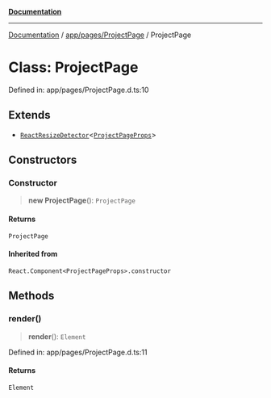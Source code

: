 [**Documentation**](../../../../index.md)

***

[Documentation](../../../../index.md) / [app/pages/ProjectPage](../index.md) / ProjectPage

# Class: ProjectPage

Defined in: app/pages/ProjectPage.d.ts:10

## Extends

- [`ReactResizeDetector`](../../../../perspective-client/variables/ReactResizeDetector.md)\<[`ProjectPageProps`](../interfaces/ProjectPageProps.md)\>

## Constructors

### Constructor

> **new ProjectPage**(): `ProjectPage`

#### Returns

`ProjectPage`

#### Inherited from

`React.Component<ProjectPageProps>.constructor`

## Methods

### render()

> **render**(): `Element`

Defined in: app/pages/ProjectPage.d.ts:11

#### Returns

`Element`
